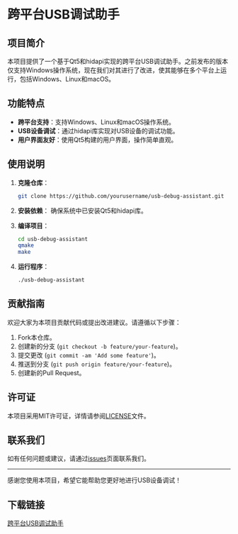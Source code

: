 # 跨平台USB调试助手

## 项目简介

本项目提供了一个基于Qt5和hidapi实现的跨平台USB调试助手。之前发布的版本仅支持Windows操作系统，现在我们对其进行了改进，使其能够在多个平台上运行，包括Windows、Linux和macOS。

## 功能特点

- **跨平台支持**：支持Windows、Linux和macOS操作系统。
- **USB设备调试**：通过hidapi库实现对USB设备的调试功能。
- **用户界面友好**：使用Qt5构建的用户界面，操作简单直观。

## 使用说明

1. **克隆仓库**：
   ```bash
   git clone https://github.com/yourusername/usb-debug-assistant.git
   ```

2. **安装依赖**：
   确保系统中已安装Qt5和hidapi库。

3. **编译项目**：
   ```bash
   cd usb-debug-assistant
   qmake
   make
   ```

4. **运行程序**：
   ```bash
   ./usb-debug-assistant
   ```

## 贡献指南

欢迎大家为本项目贡献代码或提出改进建议。请遵循以下步骤：

1.  Fork本仓库。
2.  创建新的分支 (`git checkout -b feature/your-feature`)。
3.  提交更改 (`git commit -am 'Add some feature'`)。
4.  推送到分支 (`git push origin feature/your-feature`)。
5.  创建新的Pull Request。

## 许可证

本项目采用MIT许可证，详情请参阅[LICENSE](LICENSE)文件。

## 联系我们

如有任何问题或建议，请通过[issues](https://github.com/yourusername/usb-debug-assistant/issues)页面联系我们。

---

感谢您使用本项目，希望它能帮助您更好地进行USB设备调试！

## 下载链接

[跨平台USB调试助手](https://pan.quark.cn/s/1dbe885a3113)
